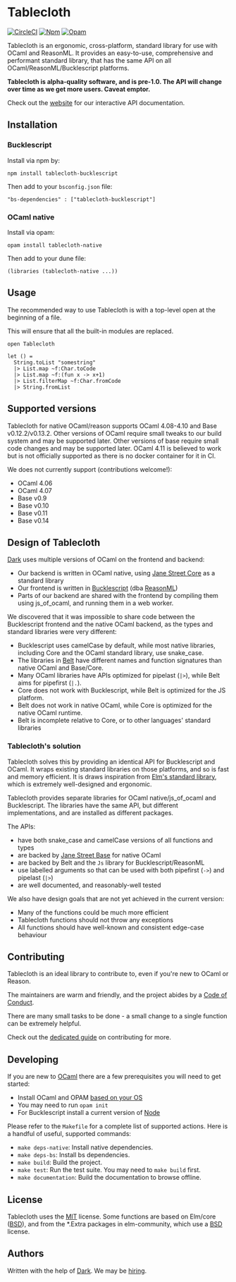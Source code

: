# Tablecloth

[![CircleCI](https://circleci.com/gh/darklang/tablecloth.svg?style=shield)](https://circleci.com/gh/darklang/tablecloth)
[![Npm](https://badge.fury.io/js/tablecloth-bucklescript.svg)](https://www.npmjs.com/package/tablecloth-bucklescript)
[![Opam](https://img.shields.io/badge/opam_package-0.7.0-brightgreen)](https://opam.ocaml.org/packages/tablecloth-native)

Tablecloth is an ergonomic, cross-platform, standard library for use with OCaml
and ReasonML. It provides an easy-to-use, comprehensive and performant standard
library, that has the same API on all OCaml/ReasonML/Bucklescript platforms.

**Tablecloth is alpha-quality software, and is pre-1.0. The API will change
over time as we get more users. Caveat emptor.**

Check out the [website](https://tableclothml.netlify.app) for our interactive API documentation.

## Installation

### Bucklescript

Install via npm by:

`npm install tablecloth-bucklescript`

Then add to your `bsconfig.json` file:

`"bs-dependencies" : ["tablecloth-bucklescript"]`

### OCaml native

Install via opam:

`opam install tablecloth-native`

Then add to your dune file:

`(libraries (tablecloth-native ...))`

## Usage

The recommended way to use Tablecloth is with a top-level open at the beginning of a file.

This will ensure that all the built-in modules are replaced.

```
open Tablecloth

let () =
  String.toList "somestring"
  |> List.map ~f:Char.toCode
  |> List.map ~f:(fun x -> x+1)
  |> List.filterMap ~f:Char.fromCode
  |> String.fromList
```

## Supported versions

Tablecloth for native OCaml/reason supports OCaml 4.08-4.10 and Base
v0.12.2/v0.13.2. Other versions of OCaml require small tweaks to our build
system and may be supported later. Other versions of base require small code
changes and may be supported later. OCaml 4.11 is believed to work but is not
officially supported as there is no docker container for it in CI.

We does not currently support (contributions welcome!):

- OCaml 4.06
- OCaml 4.07
- Base v0.9
- Base v0.10
- Base v0.11
- Base v0.14

## Design of Tablecloth

[Dark](https://darklang.com) uses multiple versions of OCaml on the frontend
and backend:

- Our backend is written in OCaml native, using [Jane Street Core](https://github.com/janestreet/core) as a standard
  library
- Our frontend is written in [Bucklescript](https://bucklescript.github.io/) (dba [ReasonML](https://reasonml.github.io/))
- Parts of our backend are shared with the frontend by compiling them using
  js_of_ocaml, and running them in a web worker.

We discovered that it was impossible to share code between the Bucklescript
frontend and the native OCaml backend, as the types and standard libraries were
very different:

- Bucklescript uses camelCase by default, while most native libraries,
  including Core and the OCaml standard library, use snake_case.
- The libraries in [Belt](https://bucklescript.github.io/bucklescript/api/index.html) have different names and function signatures than native OCaml and Base/Core.
- Many OCaml libraries have APIs optimized for pipelast (`|>`), while Belt aims
  for pipefirst (`|.`).
- Core does not work with Bucklescript, while Belt is optimized for the JS
  platform.
- Belt does not work in native OCaml, while Core is optimized for the native
  OCaml runtime.
- Belt is incomplete relative to Core, or to other languages' standard libraries

### Tablecloth's solution

Tablecloth solves this by providing an identical API for Bucklescript and
OCaml. It wraps existing standard libraries on those platforms, and so is fast
and memory efficient. It is draws inspiration from [Elm's standard library](https://package.elm-lang.org/packages/elm/core/1.0.2/), which is extremely
well-designed and ergonomic.

Tablecloth provides separate libraries for OCaml native/js_of_ocaml and
Bucklescript. The libraries have the same API, but different implementations,
and are installed as different packages.

The APIs:

- have both snake_case and camelCase versions of all functions and types
- are backed by [Jane Street Base](https://opensource.janestreet.com/base/) for native OCaml
- are backed by Belt and the `Js` library for Bucklescript/ReasonML
- use labelled arguments so that can be used with both pipefirst (`->`) and pipelast (`|>`)
- are well documented, and reasonably-well tested

We also have design goals that are not yet achieved in the current version:

- Many of the functions could be much more efficient
- Tablecloth functions should not throw any exceptions
- All functions should have well-known and consistent edge-case behaviour

## Contributing

Tablecloth is an ideal library to contribute to, even if you're new to OCaml or Reason.

The maintainers are warm and friendly, and the project abides by a [Code of Conduct](./CODE_OF_CONDUCT.md).

There are many small tasks to be done - a small change to a single function can be extremely
helpful.

Check out the [dedicated guide](./documentation/contributing.md) on contributing for more.

## Developing

If you are new to [OCaml](https://ocaml.org) there are a few prerequisites you will
need to get started:

- Install OCaml and OPAM [based on your OS](https://ocaml.org/docs/install.html)
- You may need to run `opam init`
- For Bucklescript install a current version of [Node](https://nodejs.org/en/)

Please refer to the `Makefile` for a complete list of supported actions. Here is
a handful of useful, supported commands:

- `make deps-native`: Install native dependencies.
- `make deps-bs`: Install bs dependencies.
- `make build`: Build the project.
- `make test`: Run the test suite. You may need to `make build` first.
- `make documentation`: Build the documentation to browse offline.

## License

Tablecloth uses the [MIT](./LICENSE) license. Some functions are based on
Elm/core ([BSD](https://github.com/elm/core/blob/1.0.0/LICENSE)), and from the
\*.Extra packages in elm-community, which use a
[BSD](https://github.com/elm-community/string-extra/blob/master/LICENSE)
license.

## Authors

Written with the help of [Dark](https://darklang.com). We may be [hiring](https://darklang.com/careers).
